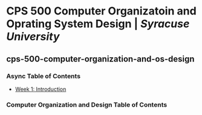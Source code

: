 # CPS 500 Computer Organizatoin and Oprating System Design | *Syracuse University*
## cps-500-computer-organization-and-os-design


### Async Table of Contents
- [Week 1: Introduction](/async/week1_intro/README.md#week-1-introduction)
### Computer Organization and Design Table of Contents
